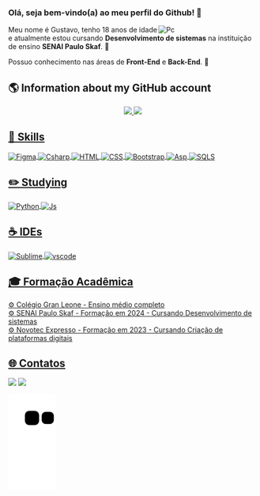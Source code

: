 ### Olá, seja bem-vindo(a) ao meu perfil do Github! 👋

<div>
  <img src="https://www.puttiapps.com/wp-content/uploads/2021/05/stats.gif" min-width="200px" max-width="200px" width="200px" align="right" alt="Pc">
</div>

<div>
 
 Meu nome é Gustavo, tenho 18 anos de idade e atualmente estou cursando <strong>Desenvolvimento de sistemas</strong> na instituição de ensino <strong>SENAI Paulo Skaf</strong>. 🔌 

 Possuo conhecimento nas áreas de <strong>Front-End</strong> e <strong>Back-End</strong>. 💾 


</div>


## 🌎 Information about my GitHub account 
  <div align="center">  
  <a href="https://github.com/Gustavoozz">
  <img height="180em" src="https://github-readme-stats.vercel.app/api?username=Gustavoozz&show_icons=true&theme=transparent&include_all_commits=true&count_private=true"/>
  <img height="180em" src="https://github-readme-stats.vercel.app/api/top-langs/?username=Gustavoozz&layout=compact&langs_count=16&theme=transparent"/>
  </div>


 <h2>🌊 Skills </h2>
<div>
   <img align="center" alt="Figma"  src="https://img.shields.io/badge/Figma-F24E1E?style=for-the-badge&logo=figma&logoColor=white"> 
   <img align="center" alt="Csharp"  src="https://img.shields.io/badge/C%23-239120?style=for-the-badge&logo=c-sharp&logoColor=white"> 
   <img align="center" alt="HTML"  src="https://img.shields.io/badge/HTML5-E34F26?style=for-the-badge&logo=html5&logoColor=white">
   <img align="center" alt="CSS"  src="https://img.shields.io/badge/CSS3-1572B6?style=for-the-badge&logo=css3&logoColor=white">   
   <img align="center" alt="Bootstrap"  src="https://img.shields.io/badge/Bootstrap-563D7C?style=for-the-badge&logo=bootstrap&logoColor=white"/>
   <img align="center" alt="Asp"  src="https://img.shields.io/badge/.NET-5C2D91?style=for-the-badge&logo=.net&logoColor=white"/>
   <img align="center" alt="SQLS"  src="https://img.shields.io/badge/Microsoft_SQL_Server-CC2927?style=for-the-badge&logo=microsoft-sql-server&logoColor=white"/> 

  
  <h2>✏️  Studying </h2> 
  <div>
  <img align="center" alt="Python"  src="https://img.shields.io/badge/Python-3776AB?style=for-the-badge&logo=python&logoColor=white"> 
  <img align="center" alt="Js" src="https://img.shields.io/badge/JavaScript-F7DF1E?style=for-the-badge&logo=javascript&logoColor=black"> 

  <h2>☕  IDEs</h2> 
  <div>
  <img align="center" alt="Sublime"  src="https://img.shields.io/badge/sublime_text-%23575757.svg?&style=for-the-badge&logo=sublime-text&logoColor=important"/>
  <img align="center" alt="vscode"  src="https://img.shields.io/badge/Visual_Studio_Code-0078D4?style=for-the-badge&logo=visual%20studio%20code&logoColor=white"/>
  

  <div>
  <h2>🎓 Formação Acadêmica </h2> 
 ⚙️ Colégio Gran Leone - Ensino médio completo <br>
 ⚙️ SENAI Paulo Skaf - Formação em 2024 - Cursando Desenvolvimento de sistemas <br>
 ⚙️ Novotec Expresso - Formação em 2023 - Cursando Criação de plataformas digitais <br>


   <h2>🌐 Contatos </h2> 
  <a href="https://www.gmail.com/gustavonascimento928@gmail.com/" target="_blank"><img src="https://img.shields.io/badge/Gmail-D14836?style=for-the-badge&logo=gmail&logoColor=white" target="_blank"></a> 
     <a href="https://www.linkedin.com/in/gustavo-magalhães-058a8a272/" target="_blank"><img src="https://img.shields.io/badge/-LinkedIn-%230077B5?style=for-the-badge&logo=linkedin&logoColor=white" target="_blank"></a> 
</div> 
 
  
![snake gif](https://github.com/Gustavoozz/Gustavoozz/blob/output/github-contribution-grid-snake.svg)

###
  

